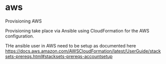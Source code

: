 # aws
Provisioning AWS

Provisioning take place via Ansible using CloudFormation for the AWS configuration.

THe ansible user in AWS need to be setup as documented here
https://docs.aws.amazon.com/AWSCloudFormation/latest/UserGuide/stacksets-prereqs.html#stacksets-prereqs-accountsetup


